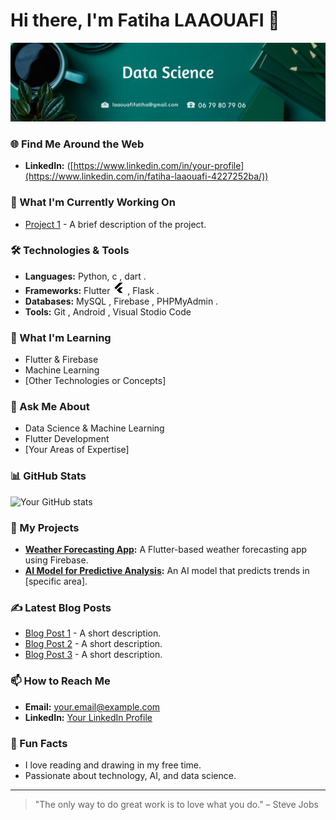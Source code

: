 # Hi there, I'm Fatiha LAAOUAFI 👋
<img src="image.png"></img>
### 🌐 Find Me Around the Web
- **LinkedIn:** ([https://www.linkedin.com/in/your-profile](https://www.linkedin.com/in/fatiha-laaouafi-4227252ba/))

### 🔭 What I'm Currently Working On
- [Project 1](https://github.com/LAAOUAFIFATIHA/project1) - A brief description of the project.

### 🛠️ Technologies & Tools
- **Languages:** Python, c , dart .
- **Frameworks:** Flutter <img src="9055802_bxl_flutter_icon.png" style="wiedth:35px; height:20px"></img> , Flask .
- **Databases:** MySQL , Firebase , PHPMyAdmin .
- **Tools:** Git , Android , Visual Stodio Code


### 🌱 What I'm Learning
- Flutter & Firebase
- Machine Learning
- [Other Technologies or Concepts]

### 💬 Ask Me About
- Data Science & Machine Learning
- Flutter Development
- [Your Areas of Expertise]

### 📊 GitHub Stats
![Your GitHub stats](https://github-readme-stats.vercel.app/api?username=your-username&show_icons=true&theme=radical)

### 🚀 My Projects
- **[Weather Forecasting App](https://github.com/your-username/weather-app):** A Flutter-based weather forecasting app using Firebase.
- **[AI Model for Predictive Analysis](https://github.com/your-username/ai-model):** An AI model that predicts trends in [specific area].

### ✍️ Latest Blog Posts
<!-- BLOG-POST-LIST:START -->
- [Blog Post 1](https://yourblog.com/post1) - A short description.
- [Blog Post 2](https://yourblog.com/post2) - A short description.
- [Blog Post 3](https://yourblog.com/post3) - A short description.
<!-- BLOG-POST-LIST:END -->

### 📫 How to Reach Me
- **Email:** [your.email@example.com](mailto:your.email@example.com)
- **LinkedIn:** [Your LinkedIn Profile](https://www.linkedin.com/in/your-profile)

### 🎯 Fun Facts
- I love reading and drawing in my free time.
- Passionate about technology, AI, and data science.

---

> "The only way to do great work is to love what you do." – Steve Jobs


